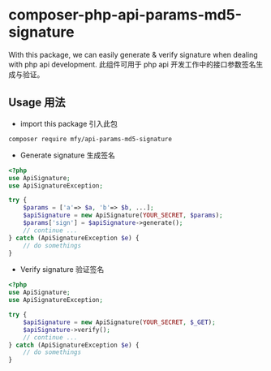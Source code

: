 # composer-php-api-params-md5-signature
With this package, we can easily generate &amp; verify signature when dealing with php api development. 此组件可用于 php api 开发工作中的接口参数签名生成与验证。
## Usage 用法
- import this package 引入此包
```shell
composer require mfy/api-params-md5-signature
```
- Generate signature 生成签名
```php
<?php
use ApiSignature;
use ApiSignatureException;

try {
    $params = ['a'=> $a, 'b'=> $b, ...];                                    
    $apiSignature = new ApiSignature(YOUR_SECRET, $params);
    $params['sign'] = $apiSignature->generate(); 
    // continue ...
} catch (ApiSignatureException $e) {
    // do somethings
}
```
- Verify signature 验证签名
```php
<?php
use ApiSignature;
use ApiSignatureException;

try {
    $apiSignature = new ApiSignature(YOUR_SECRET, $_GET);
    $apiSignature->verify();
    // continue ...
} catch (ApiSignatureException $e) {
    // do somethings
}
```